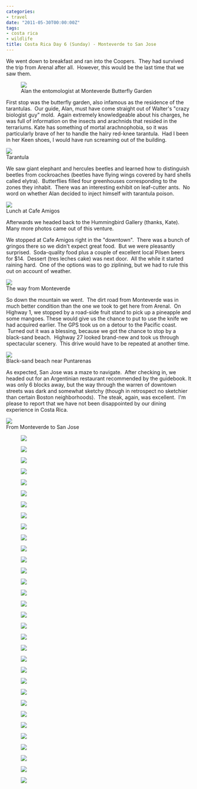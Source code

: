 ```yaml
---
categories:
- travel
date: "2011-05-30T00:00:00Z"
tags:
- costa rica
- wildlife
title: Costa Rica Day 6 (Sunday) - Monteverde to San Jose
---
```

We went down to breakfast and ran into the Coopers.  They had survived the trip from Arenal after all.  However, this would be the last time that we saw them.

<figure>
  <img src="http://yentran.isamonkey.org/gallery/costa-rica-6/dsc_0514(2).jpg" />
  <figcaption>Alan the entomologist at Monteverde Butterfly Garden</figcaption>
</figure>

First stop was the butterfly garden, also infamous as the residence of the tarantulas.  Our guide, Alan, must have come straight out of Walter's "crazy biologist guy" mold.  Again extremely knowledgeable about his charges, he was full of information on the insects and arachnids that resided in the terrariums. Kate has something of mortal arachnophobia, so it was particularly brave of her to handle the hairy red-knee tarantula.  Had I been in her Keen shoes, I would have run screaming out of the building.

<img src="http://yentran.isamonkey.org/gallery/costa-rica-6/dsc_0520(2).jpg" />
<figcaption>Tarantula</figcaption>

We saw giant elephant and hercules beetles and learned how to distinguish beetles from cockroaches (beetles have flying wings covered by hard shells called elytra).  Butterflies filled four greenhouses corresponding to the zones they inhabit.  There was an interesting exhibit on leaf-cutter ants.  No word on whether Alan decided to inject himself with tarantula poison.

<img src="http://yentran.isamonkey.org/gallery/costa-rica-6/dsc_0909(2).jpg" />
<figcaption>Lunch at Cafe Amigos</figcaption>

Afterwards we headed back to the Hummingbird Gallery (thanks, Kate). Many more photos came out of this venture.

We stopped at Cafe Amigos right in the "downtown".  There was a bunch of gringos there so we didn't expect great food.  But we were pleasantly surprised.  Soda-quality food plus a couple of excellent local Pilsen beers for $14.  Dessert (tres leches cake) was next door.  All the while it started raining hard.  One of the options was to go ziplining, but we had to rule this out on account of weather.

<img src="http://yentran.isamonkey.org/gallery/costa-rica-6/dsc_0925(2).jpg" />
<figcaption>The way from Monteverde</figcaption>

So down the mountain we went.  The dirt road from Monteverde was in much better condition than the one we took to get here from Arenal.  On Highway 1, we stopped by a road-side fruit stand to pick up a pineapple and some mangoes. These would give us the chance to put to use the knife we had acquired earlier. The GPS took us on a detour to the Pacific coast.  Turned out it was a blessing, because we got the chance to stop by a black-sand beach.  Highway 27 looked brand-new and took us through spectacular scenery.  This drive would have to be repeated at another time.

<img src="http://yentran.isamonkey.org/gallery/costa-rica-6/dsc_0932(2).jpg" />
<figcaption>Black-sand beach near Puntarenas</figcaption>

As expected, San Jose was a maze to navigate.  After checking in, we headed out for an Argentinian restaurant recommended by the guidebook. It was only 6 blocks away, but the way through the warren of downtown streets was dark and somewhat sketchy (though in retrospect no sketchier than certain Boston neighborhoods).  The steak, again, was excellent.  I'm please to report that we have not been disappointed by our dining experience in Costa Rica.

<img src="http://yentran.isamonkey.org/gallery/costa-rica-6/costa-rica-6-map.jpg" />
<figcaption>From Monteverde to San Jose</figcaption>


<figure>
  <img src="http://yentran.isamonkey.org/gallery/costa-rica-6/dsc_0520(2).jpg" />
</figure>
<figure>
  <img src="http://yentran.isamonkey.org/gallery/costa-rica-6/dsc_0561(2).jpg" />
</figure>
<figure>
  <img src="http://yentran.isamonkey.org/gallery/costa-rica-6/dsc_0567(2).jpg" />
</figure>
<figure>
  <img src="http://yentran.isamonkey.org/gallery/costa-rica-6/dsc_0581(2).jpg" />
</figure>
<figure>
  <img src="http://yentran.isamonkey.org/gallery/costa-rica-6/dsc_0583.jpg" />
</figure>
<figure>
  <img src="http://yentran.isamonkey.org/gallery/costa-rica-6/dsc_0584(2).jpg" />
</figure>
<figure>
  <img src="http://yentran.isamonkey.org/gallery/costa-rica-6/dsc_0598(2).jpg" />
</figure>
<figure>
  <img src="http://yentran.isamonkey.org/gallery/costa-rica-6/dsc_0616(2).jpg" />
</figure>
<figure>
  <img src="http://yentran.isamonkey.org/gallery/costa-rica-6/dsc_0626(2).jpg" />
</figure>
<figure>
  <img src="http://yentran.isamonkey.org/gallery/costa-rica-6/dsc_0640(2).jpg" />
</figure>
<figure>
  <img src="http://yentran.isamonkey.org/gallery/costa-rica-6/dsc_0653(2).jpg" />
</figure>
<figure>
  <img src="http://yentran.isamonkey.org/gallery/costa-rica-6/dsc_0669.jpg" />
</figure>
<figure>
  <img src="http://yentran.isamonkey.org/gallery/costa-rica-6/dsc_0685(2).jpg" />
</figure>
<figure>
  <img src="http://yentran.isamonkey.org/gallery/costa-rica-6/dsc_0689(2).jpg" />
</figure>
<figure>
  <img src="http://yentran.isamonkey.org/gallery/costa-rica-6/dsc_0706(2).jpg" />
</figure>
<figure>
  <img src="http://yentran.isamonkey.org/gallery/costa-rica-6/dsc_0707(2).jpg" />
</figure>
<figure>
  <img src="http://yentran.isamonkey.org/gallery/costa-rica-6/dsc_0712(2).jpg" />
</figure>
<figure>
  <img src="http://yentran.isamonkey.org/gallery/costa-rica-6/dsc_0721(2).jpg" />
</figure>
<figure>
  <img src="http://yentran.isamonkey.org/gallery/costa-rica-6/dsc_0747(2).jpg" />
</figure>
<figure>
  <img src="http://yentran.isamonkey.org/gallery/costa-rica-6/dsc_0753(2).jpg" />
</figure>
<figure>
  <img src="http://yentran.isamonkey.org/gallery/costa-rica-6/dsc_0760(2).jpg" />
</figure>
<figure>
  <img src="http://yentran.isamonkey.org/gallery/costa-rica-6/dsc_0766.jpg" />
</figure>
<figure>
  <img src="http://yentran.isamonkey.org/gallery/costa-rica-6/dsc_0770(2).jpg" />
</figure>
<figure>
  <img src="http://yentran.isamonkey.org/gallery/costa-rica-6/dsc_0808(2).jpg" />
</figure>
<figure>
  <img src="http://yentran.isamonkey.org/gallery/costa-rica-6/dsc_0826(2).jpg" />
</figure>
<figure>
  <img src="http://yentran.isamonkey.org/gallery/costa-rica-6/dsc_0844(2).jpg" />
</figure>
<figure>
  <img src="http://yentran.isamonkey.org/gallery/costa-rica-6/dsc_0847(2).jpg" />
</figure>
<figure>
  <img src="http://yentran.isamonkey.org/gallery/costa-rica-6/dsc_0867(2).jpg" />
</figure>
<figure>
  <img src="http://yentran.isamonkey.org/gallery/costa-rica-6/dsc_0883(2).jpg" />
</figure>
<figure>
  <img src="http://yentran.isamonkey.org/gallery/costa-rica-6/dsc_0893(2).jpg" />
</figure>
<figure>
  <img src="http://yentran.isamonkey.org/gallery/costa-rica-6/dsc_0917(2).jpg" />
</figure>
<figure>
  <img src="http://yentran.isamonkey.org/gallery/costa-rica-6/dsc_0929(2).jpg" />
</figure>

</div>
